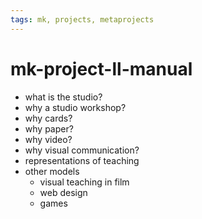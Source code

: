 ```yaml
---
tags: mk, projects, metaprojects
---
```


# mk-project-ll-manual

- what is the studio?
- why a studio workshop?
- why cards?
- why paper?
- why video?
- why visual communication?
- representations of teaching
- other models
    - visual teaching in film
    - web design
    - games


